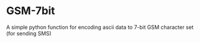 # GSM-7bit

A simple python function for encoding ascii data to 7-bit GSM character set (for sending SMS)
